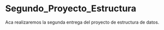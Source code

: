 # Segundo_Proyecto_Estructura
Aca realizaremos la segunda entrega del proyecto de estructura de datos.
